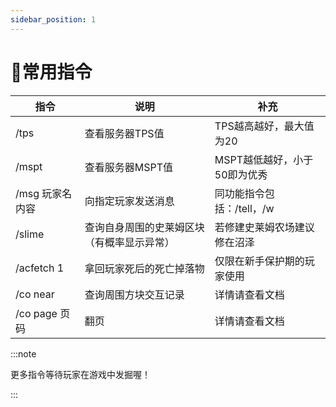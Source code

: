 ```yaml
---
sidebar_position: 1
---
```


# 🌟常用指令

| 指令                 | 说明                                       | 补充                         |
| -------------------- | ------------------------------------------ | ---------------------------- |
| /tps                 | 查看服务器TPS值                            | TPS越高越好，最大值为20      |
| /mspt                | 查看服务器MSPT值                           | MSPT越低越好，小于50即为优秀 |
| /msg 玩家名 内容 | 向指定玩家发送消息                         | 同功能指令包括：/tell，/w    |
| /slime               | 查询自身周围的史莱姆区块（有概率显示异常） | 若修建史莱姆农场建议修在沼泽 |
| /acfetch 1           | 拿回玩家死后的死亡掉落物                   | 仅限在新手保护期的玩家使用   |
| /co near             | 查询周围方块交互记录                       | 详情请查看文档               |
| /co page 页码      | 翻页                                       | 详情请查看文档               |

:::note

更多指令等待玩家在游戏中发掘喔！

:::
